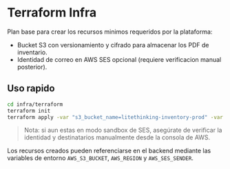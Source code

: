 # Terraform Infra

Plan base para crear los recursos minimos requeridos por la plataforma:

- Bucket S3 con versionamiento y cifrado para almacenar los PDF de inventario.
- Identidad de correo en AWS SES opcional (requiere verificacion manual posterior).

## Uso rapido

```bash
cd infra/terraform
terraform init
terraform apply -var "s3_bucket_name=litethinking-inventory-prod" -var "ses_sender_email=no-reply@tu-dominio.com"
```

> Nota: si aun estas en modo sandbox de SES, asegúrate de verificar la identidad y destinatarios manualmente desde la consola de AWS.

Los recursos creados pueden referenciarse en el backend mediante las variables de entorno `AWS_S3_BUCKET`, `AWS_REGION` y `AWS_SES_SENDER`.
